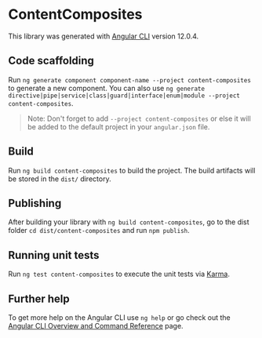 # ContentComposites

This library was generated with [Angular CLI](https://github.com/angular/angular-cli) version 12.0.4.

## Code scaffolding

Run `ng generate component component-name --project content-composites` to generate a new component. You can also use `ng generate directive|pipe|service|class|guard|interface|enum|module --project content-composites`.
> Note: Don't forget to add `--project content-composites` or else it will be added to the default project in your `angular.json` file. 

## Build

Run `ng build content-composites` to build the project. The build artifacts will be stored in the `dist/` directory.

## Publishing

After building your library with `ng build content-composites`, go to the dist folder `cd dist/content-composites` and run `npm publish`.

## Running unit tests

Run `ng test content-composites` to execute the unit tests via [Karma](https://karma-runner.github.io).

## Further help

To get more help on the Angular CLI use `ng help` or go check out the [Angular CLI Overview and Command Reference](https://angular.io/cli) page.
